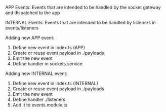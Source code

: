 APP Events:
Events that are intended to be handled by the socket gateway and dispatched to the app

INTERNAL Events:
Events that are intended to be handled by listeners in events/listeners

Adding new APP event:

1. Define new event in index.ts (APP)
2. Create or reuse event payload in ./payloads
3. Emit the new event
4. Define handler in sockets.service

Adding new INTERNAL event:

1. Define new event in index.ts (INTERNAL)
2. Create or reuse event payload in ./payloads
3. Emit the new event
4. Define handler ./listeners
5. Add it to events.module.ts
